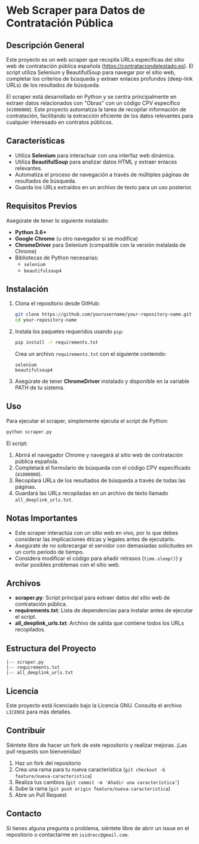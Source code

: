 # Web Scraper para Datos de Contratación Pública

## Descripción General

Este proyecto es un web scraper que recopila URLs específicas del sitio web de contratación pública española (https://contrataciondelestado.es). El script utiliza Selenium y BeautifulSoup para navegar por el sitio web, completar los criterios de búsqueda y extraer enlaces profundos (deep-link URLs) de los resultados de búsqueda.

El scraper está desarrollado en Python y se centra principalmente en extraer datos relacionados con "Obras" con un código CPV específico (`41000000`). Este proyecto automatiza la tarea de recopilar información de contratación, facilitando la extracción eficiente de los datos relevantes para cualquier interesado en contratos públicos.

## Características

- Utiliza **Selenium** para interactuar con una interfaz web dinámica.
- Utiliza **BeautifulSoup** para analizar datos HTML y extraer enlaces relevantes.
- Automatiza el proceso de navegación a través de múltiples páginas de resultados de búsqueda.
- Guarda los URLs extraídos en un archivo de texto para un uso posterior.

## Requisitos Previos

Asegúrate de tener lo siguiente instalado:

- **Python 3.6+**
- **Google Chrome** (u otro navegador si se modifica)
- **ChromeDriver** para Selenium (compatible con la versión instalada de Chrome)
- Bibliotecas de Python necesarias:
  - `selenium`
  - `beautifulsoup4`

## Instalación

1. Clona el repositorio desde GitHub:

   ```sh
   git clone https://github.com/yourusername/your-repository-name.git
   cd your-repository-name
   ```

2. Instala los paquetes requeridos usando `pip`:

   ```sh
   pip install -r requirements.txt
   ```

   Crea un archivo `requirements.txt` con el siguiente contenido:

   ```
   selenium
   beautifulsoup4
   ```

3. Asegúrate de tener **ChromeDriver** instalado y disponible en la variable PATH de tu sistema.

## Uso

Para ejecutar el scraper, simplemente ejecuta el script de Python:

```sh
python scraper.py
```

El script:

1. Abrirá el navegador Chrome y navegará al sitio web de contratación pública española.
2. Completará el formulario de búsqueda con el código CPV especificado (`41000000`).
3. Recopilará URLs de los resultados de búsqueda a través de todas las páginas.
4. Guardará las URLs recopiladas en un archivo de texto llamado `all_deeplink_urls.txt`.

## Notas Importantes

- Este scraper interactúa con un sitio web en vivo, por lo que debes considerar las implicaciones éticas y legales antes de ejecutarlo.
- Asegúrate de no sobrecargar el servidor con demasiadas solicitudes en un corto período de tiempo.
- Considera modificar el código para añadir retrasos (`time.sleep()`) y evitar posibles problemas con el sitio web.

## Archivos

- **scraper.py**: Script principal para extraer datos del sitio web de contratación pública.
- **requirements.txt**: Lista de dependencias para instalar antes de ejecutar el script.
- **all_deeplink_urls.txt**: Archivo de salida que contiene todos los URLs recopilados.

## Estructura del Proyecto

```
|-- scraper.py
|-- requirements.txt
|-- all_deeplink_urls.txt
```

## Licencia

Este proyecto está licenciado bajo la Licencia GNU. Consulta el archivo `LICENSE` para más detalles.

## Contribuir

Siéntete libre de hacer un fork de este repositorio y realizar mejoras. ¡Las pull requests son bienvenidas!

1. Haz un fork del repositorio
2. Crea una rama para tu nueva característica (`git checkout -b feature/nueva-caracteristica`)
3. Realiza tus cambios (`git commit -m 'Añadir una característica'`)
4. Sube la rama (`git push origin feature/nueva-caracteristica`)
5. Abre un Pull Request

## Contacto

Si tienes alguna pregunta o problema, siéntete libre de abrir un issue en el repositorio o contactarme en `isidrecc@gmail.com`.


